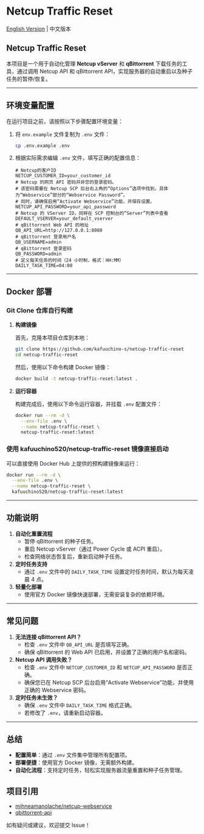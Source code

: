 # Netcup Traffic Reset

[English Version](README_EN.md) | 中文版本

## Netcup Traffic Reset

本项目是一个用于自动化管理 **Netcup vServer** 和 **qBittorrent** 下载任务的工具，通过调用 Netcup API 和 qBittorrent API，实现服务器的自动重启以及种子任务的暂停/恢复。

---

## 环境变量配置

在运行项目之前，请按照以下步骤配置环境变量：

1. 将 `env.example` 文件复制为 `.env` 文件：

    ```bash
    cp .env.example .env
    ```

2. 根据实际需求编辑 `.env` 文件，填写正确的配置信息：

    ```plaintext
    # Netcup的客户ID
    NETCUP_CUSTOMER_ID=your_customer_id
    # Netcup 的网页 API 密码并非您的登录密码。
    # 该密码需要在 Netcup SCP 后台右上角的“Options”选项中找到，具体为“Webservice”部分的“Webservice Password”。
    # 同时，请确保启用“Activate Webservice”功能，并保存设置。
    NETCUP_API_PASSWORD=your_api_password
    # Netcup 的 VServer ID，同样在 SCP 控制台的“Server”列表中查看
    DEFAULT_VSERVER=your_default_vserver
    # qBittorrent Web API 的地址
    QB_API_URL=http://127.0.0.1:8080
    # qBittorrent 登录用户名
    QB_USERNAME=admin
    # qBittorrent 登录密码
    QB_PASSWORD=admin
    # 定义每天任务的时间（24 小时制，格式：HH:MM）
    DAILY_TASK_TIME=04:00
    ```

---

## Docker 部署

### Git Clone 仓库自行构建

1. **构建镜像**

    首先，克隆本项目仓库到本地：

    ```bash
    git clone https://github.com/kafuuchino-s/netcup-traffic-reset
    cd netcup-traffic-reset
    ```

    然后，使用以下命令构建 Docker 镜像：

    ```bash
    docker build -t netcup-traffic-reset:latest .
    ```

2. **运行容器**

    构建完成后，使用以下命令运行容器，并挂载 `.env` 配置文件：

    ```bash
    docker run --rm -d \
      --env-file .env \
      --name netcup-traffic-reset \
      netcup-traffic-reset:latest
    ```

### 使用 kafuuchino520/netcup-traffic-reset 镜像直接启动

可以直接使用 Docker Hub 上提供的预构建镜像来运行：

```bash
docker run --rm -d \
  --env-file .env \
  --name netcup-traffic-reset \
  kafuuchino520/netcup-traffic-reset:latest
```

---

## 功能说明

1. **自动化重置流程**
    -   暂停 qBittorrent 的种子任务。
    -   重启 Netcup vServer（通过 Power Cycle 或 ACPI 重启）。
    -   检查网络状态恢复后，重新启动种子任务。
2. **定时任务支持**
    -   通过 `.env` 文件中的 `DAILY_TASK_TIME` 设置定时任务时间，默认为每天凌晨 4 点。
3. **轻量化部署**
    -   使用官方 Docker 镜像快速部署，无需安装复杂的依赖环境。

---

## 常见问题

1. **无法连接 qBittorrent API？**
    -   检查 `.env` 文件中 `QB_API_URL` 是否填写正确。
    -   确保 qBittorrent 的 Web API 已启用，并设置了正确的用户名和密码。
2. **Netcup API 调用失败？**
    -   检查 `.env` 文件中 `NETCUP_CUSTOMER_ID` 和 `NETCUP_API_PASSWORD` 是否正确。
    -   确保您已在 Netcup SCP 后台启用“Activate Webservice”功能，并使用正确的 Webservice 密码。
3. **定时任务未生效？**
    -   确保 `.env` 文件中 `DAILY_TASK_TIME` 格式正确。
    -   若修改了 `.env`，请重新启动容器。

---

## 总结

-   **配置简单**：通过 `.env` 文件集中管理所有配置项。
-   **部署便捷**：使用官方 Docker 镜像，无需额外构建。
-   **自动化流程**：支持定时任务，轻松实现服务器流量重置和种子任务管理。

## 项目引用

-   [mihneamanolache/netcup-webservice](https://github.com/mihneamanolache/netcup-webservice)
-   [qbittorrent-api](https://pypi.org/project/qbittorrent-api/)

如有疑问或建议，欢迎提交 Issue！
